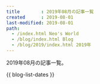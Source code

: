 ```yaml
---
title        : 2019年08月の記事一覧
created      : 2019-08-01
last-modified: 2019-08-01
path:
  - /index.html Neo's World
  - /blog/index.html Blog
  - /blog/2019/index.html 2019年
---
```


2019年08月の記事一覧。

{{ blog-list-dates }}
